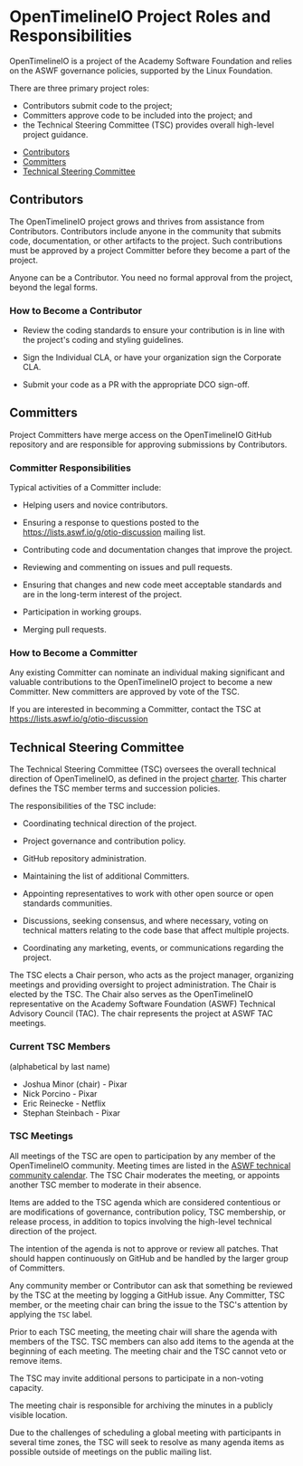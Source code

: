 # OpenTimelineIO Project Roles and Responsibilities

OpenTimelineIO is a project of the Academy Software Foundation and relies on
the ASWF governance policies, supported by the Linux Foundation.

There are three primary project roles: 
   - Contributors submit code to the project; 
   - Committers approve code to be included into the project; and
   - the Technical Steering Committee (TSC) provides overall high-level
project guidance.

* [Contributors](#Contributors)
* [Committers](#Committers)
* [Technical Steering Committee](#Technical-Steering-Committee)

## Contributors

The OpenTimelineIO project grows and thrives from assistance from
Contributors.  Contributors include anyone in the community that
submits code, documentation, or other artifacts to the
project. Such contributions must be approved by a project
Committer before they become a part of the project.  

Anyone can be a Contributor. You need no formal approval from the
project, beyond the legal forms.

### How to Become a Contributor

* Review the coding standards to ensure your contribution is in line
  with the project's coding and styling guidelines.

* Sign the Individual CLA, or have your organization sign the Corporate CLA.

* Submit your code as a PR with the appropriate DCO sign-off.

## Committers

Project Committers have merge access on the OpenTimelineIO GitHub repository
and are responsible for approving submissions by Contributors.

### Committer Responsibilities

Typical activities of a Committer include:

* Helping users and novice contributors.

* Ensuring a response to questions posted to the
  https://lists.aswf.io/g/otio-discussion mailing list.

* Contributing code and documentation changes that improve the
  project.

* Reviewing and commenting on issues and pull requests.

* Ensuring that changes and new code meet acceptable standards and are
  in the long-term interest of the project.

* Participation in working groups.

* Merging pull requests.

### How to Become a Committer

Any existing Committer can nominate an individual making significant
and valuable contributions to the OpenTimelineIO project to become a new
Committer.  New committers are approved by vote of the TSC.

If you are interested in becomming a Committer, contact the TSC at
https://lists.aswf.io/g/otio-discussion

## Technical Steering Committee

The Technical Steering Committee (TSC) oversees the overall technical
direction of OpenTimelineIO, as defined in the project
[charter](tsc/OpenTimelineIO_TSC_Charter.md).  This
charter defines the TSC member terms and succession policies.

The responsibilities of the TSC include:

* Coordinating technical direction of the project.

* Project governance and contribution policy.

* GitHub repository administration.

* Maintaining the list of additional Committers.

* Appointing representatives to work with other open source or open
  standards communities.

* Discussions, seeking consensus, and where necessary, voting on
  technical matters relating to the code base that affect multiple
  projects.

* Coordinating any marketing, events, or communications regarding the
  project.

The TSC elects a Chair person, who acts as the project manager,
organizing meetings and providing oversight to project
administration. The Chair is elected by the TSC.  The Chair also
serves as the OpenTimelineIO representative on the Academy Software
Foundation (ASWF) Technical Advisory Council (TAC). The chair
represents the project at ASWF TAC meetings.

### Current TSC Members

(alphabetical by last name)

* Joshua Minor (chair) - Pixar
* Nick Porcino - Pixar
* Eric Reinecke - Netflix
* Stephan Steinbach - Pixar

### TSC Meetings

All meetings of the TSC are open to participation by any member of the
OpenTimelineIO community. Meeting times are listed in the [ASWF technical
community calendar](https://lists.aswf.io/g/tac/calendar).  The TSC
Chair moderates the meeting, or appoints another TSC member to
moderate in their absence.

Items are added to the TSC agenda which are considered contentious or
are modifications of governance, contribution policy, TSC membership,
or release process, in addition to topics involving the high-level
technical direction of the project.

The intention of the agenda is not to approve or review all
patches. That should happen continuously on GitHub and be handled by
the larger group of Committers.

Any community member or Contributor can ask that something be reviewed
by the TSC at the meeting by logging a GitHub issue. Any Committer,
TSC member, or the meeting chair can bring the issue to the TSC's
attention by applying the `TSC` label.

Prior to each TSC meeting, the meeting chair will share the agenda with members
of the TSC. TSC members can also add items to the agenda at the beginning of
each meeting. The meeting chair and the TSC cannot veto or remove items.

The TSC may invite additional persons to participate in a non-voting capacity.

The meeting chair is responsible for archiving the minutes in a publicly visible location.

Due to the challenges of scheduling a global meeting with participants
in several time zones, the TSC will seek to resolve as many agenda
items as possible outside of meetings on the public mailing list.
